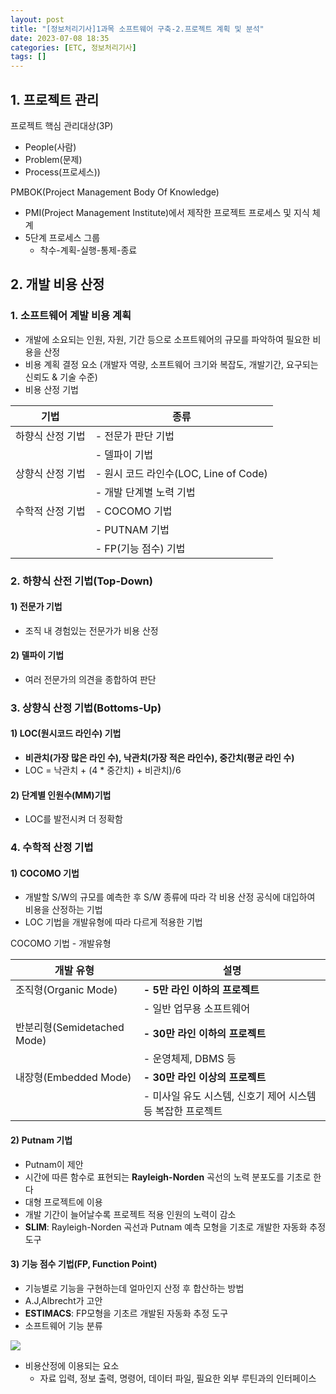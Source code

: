 ```yaml
---
layout: post
title: "[정보처리기사]1과목 소프트웨어 구축-2.프로젝트 계획 및 분석"
date: 2023-07-08 18:35
categories: [ETC, 정보처리기사]
tags: []
---
```


## 1. 프로젝트 관리

프로젝트 핵심 관리대상(3P)
- People(사람)
- Problem(문제)
- Process(프로세스))

PMBOK(Project Management Body Of Knowledge)
- PMI(Project Management Institute)에서 제작한 프로젝트 프로세스 및 지식 체계
- 5단계 프로세스 그룹
	- 착수-계획-실행-통제-종료

## 2. 개발 비용 산정
### 1. 소프트웨어 계발 비용 계획
- 개발에 소요되는 인원, 자원, 기간 등으로 소프트웨어의 규모를 파악하여 필요한 비용을 산정
- 비용 계획 결정 요소 (개발자 역량, 소프트웨어 크기와 복잡도, 개발기간, 요구되는 신뢰도 & 기술 수준)
- 비용 산정 기법

| 기법 | 종류 |
| --- | --- |
| 하향식 산정 기법 | - 전문가 판단 기법 |
| | - 델파이 기법|
| 상향식 산정 기법 | - 원시 코드 라인수(LOC, Line of Code)|
|  | - 개발 단계별 노력 기법 |
| 수학적 산정 기법 | - COCOMO 기법 |
| | - PUTNAM 기법 |
| | - FP(기능 점수) 기법 |


### 2. 하향식 산전 기법(Top-Down)
#### 1) 전문가 기법
- 조직 내 경험있는 전문가가 비용 산정

#### 2) 델파이 기법
- 여러 전문가의 의견을 종합하여 판단

### 3. 상향식 산정 기법(Bottoms-Up)
#### 1) LOC(원시코드 라인수) 기법
- **비관치(가장 많은 라인 수), 낙관치(가장 적은 라인수), 중간치(평균 라인 수)**
- LOC = 낙관치 + (4 * 중간치) + 비관치)/6

#### 2) 단계별 인원수(MM)기법
- LOC를 발전시켜 더 정확함

### 4. 수학적 산정 기법 
#### 1) COCOMO 기법
- 개발할 S/W의 규모를 예측한 후 S/W 종류에 따라 각 비용 산정 공식에 대입하여 비용을 산정하는 기법
- LOC 기법을 개발유형에 따라 다르게 적용한 기법

COCOMO 기법 - 개발유형

| 개발 유형 | 설명 |
| --- | --- |
| 조직형(Organic Mode) | **- 5만 라인 이하의 프로젝트** |
| | - 일반 업무용 소프트웨어|
| 반분리형(Semidetached Mode) | **- 30만 라인 이하의 프로젝트**|
|  | - 운영체제, DBMS 등 |
| 내장형(Embedded Mode) | **- 30만 라인 이상의 프로젝트** |
| | - 미사일 유도 시스템, 신호기 제어 시스템 등 복잡한 프로젝트 |

#### 2) Putnam 기법
- Putnam이 제안
- 시간에 따른 함수로 표현되는 **Rayleigh-Norden** 곡선의 노력 분포도를 기초로 한다
- 대형 프로젝트에 이용
- 개발 기간이 늘어날수록 프로젝트 적용 인원의 노력이 감소
- **SLIM**: Rayleigh-Norden 곡선과 Putnam 예측 모형을 기초로 개발한 자동화 추정도구

#### 3) 기능 점수 기법(FP, Function Point)
- 기능별로 기능을 구현하는데 얼마인지 산정 후 합산하는 방법
- A.J,Albrecht가 고안 
- **ESTIMACS**: FP모형을 기초르 개발된 자동화 추정 도구
- 소프트웨어 기능 분류

![](https://velog.velcdn.com/images/syshin0116/post/dd6fe9f2-3bc1-4488-9cff-ee6b80eff951/image.png)
- 비용산정에 이용되는 요소
	- 자료 입력, 정보 출력, 명령어, 데이터 파일, 필요한 외부 루틴과의 인터페이스
